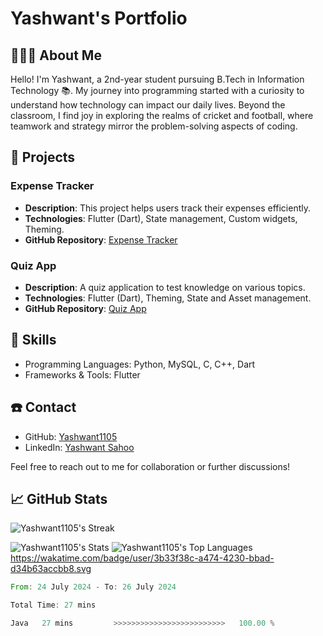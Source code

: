 # **Yashwant's Portfolio**



## 🧑🏻‍🎓 About Me 
Hello! I'm Yashwant, a 2nd-year student pursuing B.Tech in Information Technology 📚. My journey into programming started with a curiosity to understand how technology can impact our daily lives. Beyond the classroom, I find joy in exploring the realms of cricket and football, where teamwork and strategy mirror the problem-solving aspects of coding.

## 📝 Projects

### Expense Tracker
- **Description**: This project helps users track their expenses efficiently.
- **Technologies**: Flutter (Dart), State management, Custom widgets, Theming.
- **GitHub Repository**: [Expense Tracker](https://github.com/Yashwant1105/Expense_Tracker)

### Quiz App
- **Description**: A quiz application to test knowledge on various topics.
- **Technologies**: Flutter (Dart), Theming, State and Asset management.
- **GitHub Repository**: [Quiz App](https://github.com/Yashwant1105/Quiz_App)

## 🎨 Skills 
- Programming Languages: Python, MySQL, C, C++, Dart
- Frameworks & Tools: Flutter

## ☎️ Contact
- GitHub: [Yashwant1105](https://github.com/Yashwant1105)
- LinkedIn: [Yashwant Sahoo](https://www.linkedin.com/in/yashwantsahoo10/)

Feel free to reach out to me for collaboration or further discussions!


## 📈 GitHub Stats


  ![Yashwant1105's Streak](https://github-readme-streak-stats.herokuapp.com/?user=Yashwant1105&theme=flag-india&hide_border=false)

  
  ![Yashwant1105's Stats](https://github-readme-stats.vercel.app/api?username=Yashwant1105&theme=flag-india&show_icons=true&hide_border=false&count_private=true)
  ![Yashwant1105's Top Languages](https://github-readme-stats.vercel.app/api/top-langs/?username=Yashwant1105&theme=flag-india&show_icons=true&hide_border=false&layout=compact)
  https://wakatime.com/badge/user/3b33f38c-a474-4230-bbad-d34b63accbb8.svg

<!--START_SECTION:waka-->

```rust
From: 24 July 2024 - To: 26 July 2024

Total Time: 27 mins

Java   27 mins         >>>>>>>>>>>>>>>>>>>>>>>>>   100.00 %
```

<!--END_SECTION:waka-->
